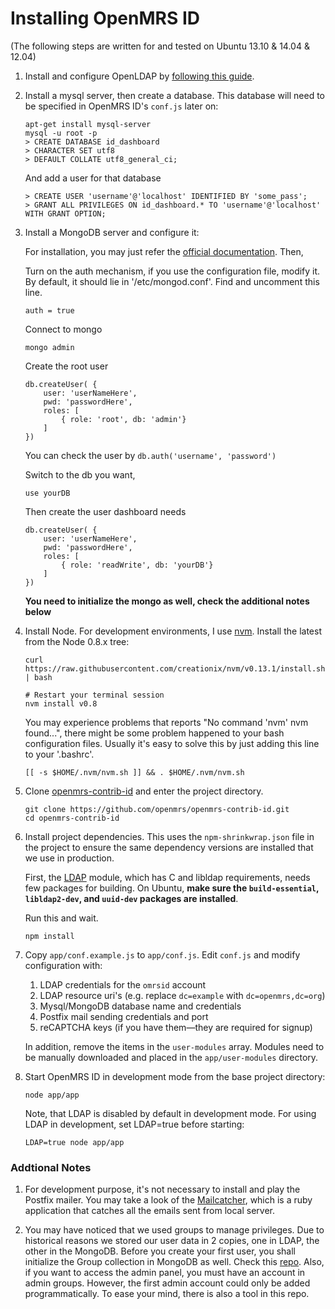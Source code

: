 Installing OpenMRS ID
=====

(The following steps are written for and tested on Ubuntu 13.10 & 14.04 & 12.04)

1. Install and configure OpenLDAP by [following this guide][0]. 

2. Install a mysql server, then create a database. This database will need to be specified in OpenMRS ID's `conf.js` later on:

    ```
    apt-get install mysql-server
    mysql -u root -p
    > CREATE DATABASE id_dashboard
    > CHARACTER SET utf8
    > DEFAULT COLLATE utf8_general_ci;
    ```

    And add a user for that database
    ```
    > CREATE USER 'username'@'localhost' IDENTIFIED BY 'some_pass';
    > GRANT ALL PRIVILEGES ON id_dashboard.* TO 'username'@'localhost' WITH GRANT OPTION;
    ```

3. Install a MongoDB server and configure it:
    
    For installation, you may just refer the [official documentation][3].
    Then,

    Turn on the auth mechanism, if you use the configuration file, modify it. By default, it should lie in '/etc/mongod.conf'. Find and uncomment this line.

    ```
    auth = true
    ```

    Connect to mongo

    ```
    mongo admin
    ```

    Create the root user

    ```
    db.createUser( {
        user: 'userNameHere',
        pwd: 'passwordHere',
        roles: [
            { role: 'root', db: 'admin'}
        ]
    })
    ```

    You can check the user by `db.auth('username', 'password')`

    Switch to the db you want,

    ```
    use yourDB
    ```

    Then create the user dashboard needs

    ```
    db.createUser( {
        user: 'userNameHere',
        pwd: 'passwordHere',
        roles: [
            { role: 'readWrite', db: 'yourDB'}
        ]
    })
    ```

    **You need to initialize the mongo as well, check the additional notes below**

4. Install Node. For development environments, I use [nvm][1]. Install the latest from the Node 0.8.x tree:

	 ```
     curl https://raw.githubusercontent.com/creationix/nvm/v0.13.1/install.sh | bash

     # Restart your terminal session
     nvm install v0.8
     ```

     You may experience problems that reports "No command 'nvm' nvm found...", there might be some problem happened to your bash configuration files. Usually it's easy to solve this by just adding this line to your '.bashrc'.
     ```
     [[ -s $HOME/.nvm/nvm.sh ]] && . $HOME/.nvm/nvm.sh
     ```

5. Clone [openmrs-contrib-id][2] and enter the project directory.

	```
    git clone https://github.com/openmrs/openmrs-contrib-id.git
    cd openmrs-contrib-id
    ```
    
6. Install project dependencies. This uses the `npm-shrinkwrap.json` file in the project to ensure the same dependency versions are installed that we use in production.

    First, the [LDAP][4] module, which has C and libldap requirements, needs few packages for building. On Ubuntu, **make sure the `build-essential`, `libldap2-dev`, and `uuid-dev` packages are installed**.

    Run this and wait.

    ```
    npm install
    ```
    
7. Copy `app/conf.example.js` to `app/conf.js`. Edit `conf.js` and modify configuration with:

	1. LDAP credentials for the `omrsid` account
	2. LDAP resource uri's (e.g. replace `dc=example` with `dc=openmrs,dc=org`)
	3. Mysql/MongoDB database name and credentials
	4. Postfix mail sending credentials and port
	5. reCAPTCHA keys (if you have them—they are required for signup)
 
	In addition, remove the items in the `user-modules` array. Modules need to be manually downloaded and placed in the `app/user-modules` directory.	
	
8. Start OpenMRS ID in development mode from the base project directory:

	```
	node app/app
	```

    Note, that LDAP is disabled by default in development mode. For using LDAP in development, set LDAP=true before starting:

    ```
    LDAP=true node app/app
    ```
### Addtional Notes

1. For development purpose, it's not necessary to install and play the Postfix mailer. You may take a look of the [Mailcatcher][5], which is a ruby application that catches all the emails sent from local server.

2. You may have noticed that we used groups to manage privileges. Due to historical reasons we stored our user data in 2 copies, one in LDAP, the other in the MongoDB. Before you create your first user, you shall initialize the Group collection in MongoDB as well. Check this [repo][6]. Also, if you want to access the admin panel, you must have an account in admin groups. However, the first admin account could only be added programmatically. To ease your mind, there is also a tool in this repo.

[0]: https://gist.github.com/elliottwilliams/9548288
[1]: https://github.com/creationix/nvm
[2]: https://github.com/openmrs/openmrs-contrib-id
[3]: http://docs.mongodb.org/manual/tutorial/install-mongodb-on-ubuntu/
[4]: https://github.com/jeremycx/node-ldap
[5]: http://mailcatcher.me/
[6]: https://github.com/Plypy/OpenMRS-ID-Migrator
